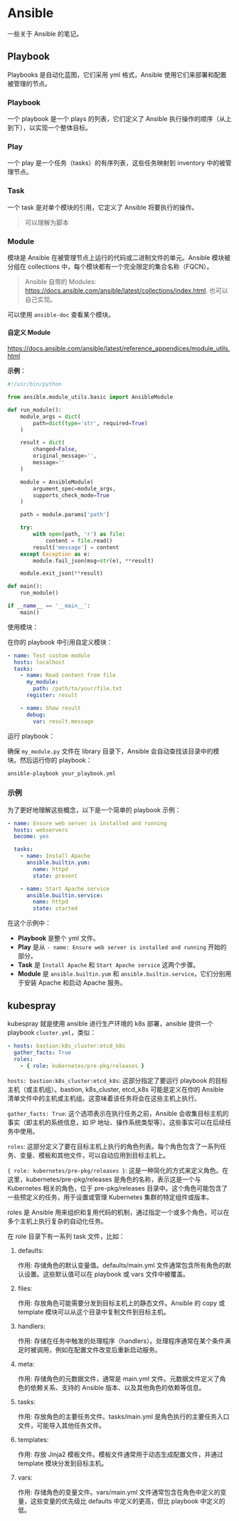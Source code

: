 # Ansible

一些关于 Ansible 的笔记。

## Playbook

Playbooks 是自动化蓝图，它们采用 yml 格式，Ansible 使用它们来部署和配置被管理的节点。

### Playbook

一个 playbook 是一个 plays 的列表，它们定义了 Ansible 执行操作的顺序（从上到下），以实现一个整体目标。

### Play

一个 play 是一个任务（tasks）的有序列表，这些任务映射到 inventory 中的被管理节点。

### Task

一个 task 是对单个模块的引用，它定义了 Ansible 将要执行的操作。

> 可以理解为脚本

### Module

模块是 Ansible 在被管理节点上运行的代码或二进制文件的单元。Ansible 模块被分组在 collections 中，每个模块都有一个完全限定的集合名称（FQCN）。

> Ansible 自带的 Modules: https://docs.ansible.com/ansible/latest/collections/index.html. 也可以自己实现。

可以使用 `ansible-doc` 查看某个模块。

#### 自定义 Module

https://docs.ansible.com/ansible/latest/reference_appendices/module_utils.html

**示例**：

```py
#!/usr/bin/python

from ansible.module_utils.basic import AnsibleModule

def run_module():
    module_args = dict(
        path=dict(type='str', required=True)
    )

    result = dict(
        changed=False,
        original_message='',
        message=''
    )

    module = AnsibleModule(
        argument_spec=module_args,
        supports_check_mode=True
    )

    path = module.params['path']

    try:
        with open(path, 'r') as file:
            content = file.read()
        result['message'] = content
    except Exception as e:
        module.fail_json(msg=str(e), **result)

    module.exit_json(**result)

def main():
    run_module()

if __name__ == '__main__':
    main()
```

使用模块：

在你的 playbook 中引用自定义模块：

```yml
- name: Test custom module
  hosts: localhost
  tasks:
    - name: Read content from file
      my_module:
        path: /path/to/your/file.txt
      register: result

    - name: Show result
      debug:
        var: result.message
```

运行 playbook：

确保 `my_module.py` 文件在 library 目录下，Ansible 会自动查找该目录中的模块。然后运行你的 playbook：

```sh
ansible-playbook your_playbook.yml
```

### 示例

为了更好地理解这些概念，以下是一个简单的 playbook 示例：

```yml
- name: Ensure web server is installed and running
  hosts: webservers
  become: yes

  tasks:
    - name: Install Apache
      ansible.builtin.yum:
        name: httpd
        state: present

    - name: Start Apache service
      ansible.builtin.service:
        name: httpd
        state: started
```

在这个示例中：

- **Playbook** 是整个 yml 文件。
- **Play** 是从 `- name: Ensure web server is installed and running` 开始的部分。
- **Task** 是 `Install Apache` 和 `Start Apache service` 这两个步骤。
- **Module** 是 `ansible.builtin.yum` 和 `ansible.builtin.service`，它们分别用于安装 Apache 和启动 Apache 服务。

## kubespray

kubespray 就是使用 ansible 进行生产环境的 k8s 部署，ansible 提供一个 playbook `cluster.yml`，类似：

```yml
- hosts: bastion:k8s_cluster:etcd_k8s
  gather_facts: True
  roles:
    - { role: kubernetes/pre-pkg/releases }
```

`hosts: bastion:k8s_cluster:etcd_k8s`: 这部分指定了要运行 playbook 的目标主机（或主机组）。bastion, k8s_cluster, etcd_k8s 可能是定义在你的 Ansible 清单文件中的主机或主机组。这意味着该任务将会在这些主机上执行。

`gather_facts: True`: 这个选项表示在执行任务之前，Ansible 会收集目标主机的事实（即主机的系统信息，如 IP 地址、操作系统类型等）。这些事实可以在后续任务中使用。

`roles`: 这部分定义了要在目标主机上执行的角色列表。每个角色包含了一系列任务、变量、模板和其他文件，可以自动应用到目标主机上。

`{ role: kubernetes/pre-pkg/releases }`: 这是一种简化的方式来定义角色。在这里，kubernetes/pre-pkg/releases 是角色的名称，表示这是一个与 Kubernetes 相关的角色，位于 pre-pkg/releases 目录中。这个角色可能包含了一些预定义的任务，用于设置或管理 Kubernetes 集群的特定组件或版本。

roles 是 Ansible 用来组织和复用代码的机制，通过指定一个或多个角色，可以在多个主机上执行复杂的自动化任务。

在 role 目录下有一系列 task 文件，比如：

1. defaults:

   作用: 存储角色的默认变量值。defaults/main.yml 文件通常包含所有角色的默认设置。这些默认值可以在 playbook 或 vars 文件中被覆盖。

2. files:

   作用: 存放角色可能需要分发到目标主机上的静态文件。Ansible 的 copy 或 template 模块可以从这个目录中复制文件到目标主机。

3. handlers:

   作用: 存储在任务中触发的处理程序（handlers）。处理程序通常在某个条件满足时被调用，例如在配置文件改变后重新启动服务。

4. meta:

   作用: 存储角色的元数据文件，通常是 main.yml 文件。元数据文件定义了角色的依赖关系、支持的 Ansible 版本、以及其他角色的依赖等信息。

5. tasks:

   作用: 存放角色的主要任务文件。tasks/main.yml 是角色执行的主要任务入口文件，可能导入其他任务文件。

6. templates:

   作用: 存放 Jinja2 模板文件。模板文件通常用于动态生成配置文件，并通过 template 模块分发到目标主机。

7. vars:

   作用: 存储角色的变量文件。vars/main.yml 文件通常包含在角色中定义的变量，这些变量的优先级比 defaults 中定义的更高，但比 playbook 中定义的低。
